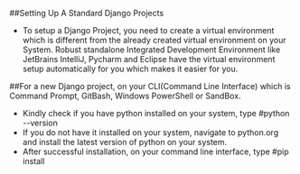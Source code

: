 ##Setting Up A Standard Django Projects

- To setup a Django Project, you need to create a virtual environment which is different from the already created virtual environment on your System. Robust standalone Integrated Development Environment
like JetBrains IntelliJ, Pycharm and Eclipse have the virtual environment setup automatically for you which makes it easier for you.

##For a new Django project, on your CLI(Command Line Interface) which is Command Prompt, GitBash, Windows PowerShell or SandBox.
- Kindly check if you have python installed on your system, type #python --version
- If you do not have it installed on your system, navigate to python.org and install the latest version of python on your system.
- After successful installation, on your command line interface, type #pip install 
